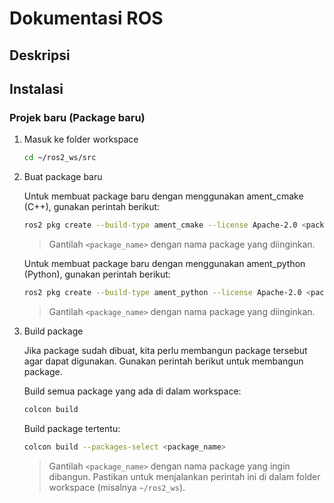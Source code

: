 # Dokumentasi ROS

## Deskripsi

## Instalasi

### Projek baru (Package baru)

1. Masuk ke folder workspace

   ```bash
   cd ~/ros2_ws/src
   ```

2. Buat package baru

   Untuk membuat package baru dengan menggunakan ament_cmake (C++), gunakan perintah berikut:

   ```bash
   ros2 pkg create --build-type ament_cmake --license Apache-2.0 <package_name>
   ```

   > Gantilah `<package_name>` dengan nama package yang diinginkan.

   Untuk membuat package baru dengan menggunakan ament_python (Python), gunakan perintah berikut:

   ```bash
   ros2 pkg create --build-type ament_python --license Apache-2.0 <package_name>
   ```

   > Gantilah `<package_name>` dengan nama package yang diinginkan.

3. Build package

   Jika package sudah dibuat, kita perlu membangun package tersebut agar dapat digunakan. Gunakan perintah berikut untuk membangun package.

   Build semua package yang ada di dalam workspace:

   ```bash
   colcon build
   ```

   Build package tertentu:

   ```bash
   colcon build --packages-select <package_name>
   ```

   > Gantilah `<package_name>` dengan nama package yang ingin dibangun.
   > Pastikan untuk menjalankan perintah ini di dalam folder workspace (misalnya `~/ros2_ws`).
